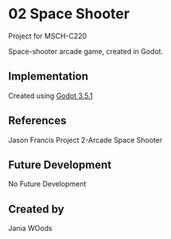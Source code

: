 # 02 Space Shooter

Project for MSCH-C220

Space-shooter arcade game, created in Godot.

## Implementation

Created using [Godot 3.5.1](https://godotengine.org/download)

## References
Jason Francis Project 2-Arcade Space Shooter

## Future Development
No Future Development

## Created by
Jania WOods

